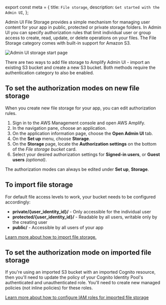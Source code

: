 export const meta = {
  title: `File storage`,
  description: `Get started with the Admin UI`,
};

Admin UI File Storage provides a simple mechanism for managing user content for your app in public, protected or private storage folders. In Admin UI you can specify authorization rules that limit individual user or group access to create, read, update, or delete operations on your files. The File Storage category comes with built-in support for Amazon S3.

![Admin UI storage start page](/images/console/storageStart.png)

There are two ways to add file storage to Amplify Admin UI - import an existing S3 bucket and create a new S3 bucket. Both methods require the authentication category to also be enabled.

## To set the authorization modes on new file storage

When you create new file storage for your app, you can edit authorization rules.

1. Sign in to the AWS Management console and open AWS Amplify.
2. In the navigation pane, choose an application.
3. On the application information page, choose the **Open Admin UI** tab.
4. On the **Set up** menu, choose **Storage**.
5. On the **Storage** page, locate the **Authorization settings** on the bottom of the *File storage bucket* card.
6. Select your desired authorization settings for **Signed-in users**, or **Guest users** _(optional)_.

The authorization modes can always be edited under **Set up**, **Storage**.

## To import file storage

For default file access levels to work, your bucket needs to be configured accordingly:

- **private/{user_identity_id}/** - Only accessible for the individual user
- **protected/{user_identity_id}/** - Readable by all users, writable only by the creating user
- **public/** - Accessible by all users of your app

[Learn more about how to import file storage.](https://docs.amplify.aws/cli/storage/import/#connect-to-an-imported-s3-bucket-with-amplify-libraries)

## To set the authorization mode on imported file storage

If you're using an imported S3 bucket with an imported Cognito resource, then you'll need to update the policy of your Cognito Identity Pool's authenticated and unauthenticated role. You'll need to create new managed policies (not inline policies) for these roles.

[Learn more about how to configure IAM roles for imported file storage](https://docs.amplify.aws/cli/storage/import/#configuring-iam-role-to-use-amplify-recommended-policies)
